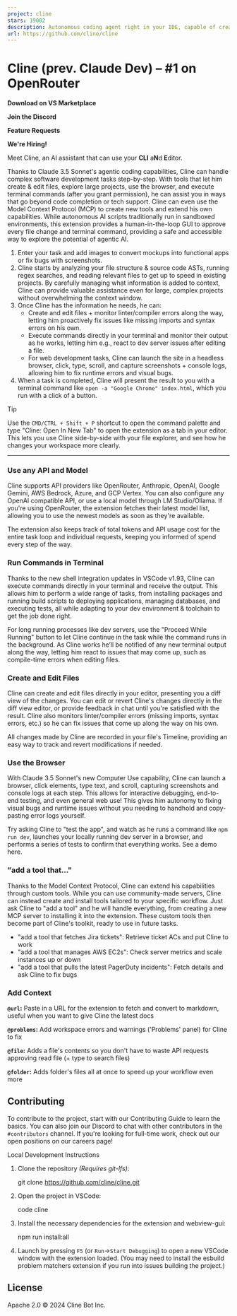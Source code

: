 ```yaml
---
project: cline
stars: 19002
description: Autonomous coding agent right in your IDE, capable of creating/editing files, executing commands, using the browser, and more with your permission every step of the way.
url: https://github.com/cline/cline
---
```


Cline (prev. Claude Dev) – #1 on OpenRouter
===========================================

**Download on VS Marketplace**

**Join the Discord**

**Feature Requests**

**We're Hiring!**

Meet Cline, an AI assistant that can use your **CLI** a**N**d **E**ditor.

Thanks to Claude 3.5 Sonnet's agentic coding capabilities, Cline can handle complex software development tasks step-by-step. With tools that let him create & edit files, explore large projects, use the browser, and execute terminal commands (after you grant permission), he can assist you in ways that go beyond code completion or tech support. Cline can even use the Model Context Protocol (MCP) to create new tools and extend his own capabilities. While autonomous AI scripts traditionally run in sandboxed environments, this extension provides a human-in-the-loop GUI to approve every file change and terminal command, providing a safe and accessible way to explore the potential of agentic AI.

1.  Enter your task and add images to convert mockups into functional apps or fix bugs with screenshots.
2.  Cline starts by analyzing your file structure & source code ASTs, running regex searches, and reading relevant files to get up to speed in existing projects. By carefully managing what information is added to context, Cline can provide valuable assistance even for large, complex projects without overwhelming the context window.
3.  Once Cline has the information he needs, he can:
    -   Create and edit files + monitor linter/compiler errors along the way, letting him proactively fix issues like missing imports and syntax errors on his own.
    -   Execute commands directly in your terminal and monitor their output as he works, letting him e.g., react to dev server issues after editing a file.
    -   For web development tasks, Cline can launch the site in a headless browser, click, type, scroll, and capture screenshots + console logs, allowing him to fix runtime errors and visual bugs.
4.  When a task is completed, Cline will present the result to you with a terminal command like `open -a "Google Chrome" index.html`, which you run with a click of a button.

Tip

Use the `CMD/CTRL + Shift + P` shortcut to open the command palette and type "Cline: Open In New Tab" to open the extension as a tab in your editor. This lets you use Cline side-by-side with your file explorer, and see how he changes your workspace more clearly.

* * *

### Use any API and Model

Cline supports API providers like OpenRouter, Anthropic, OpenAI, Google Gemini, AWS Bedrock, Azure, and GCP Vertex. You can also configure any OpenAI compatible API, or use a local model through LM Studio/Ollama. If you're using OpenRouter, the extension fetches their latest model list, allowing you to use the newest models as soon as they're available.

The extension also keeps track of total tokens and API usage cost for the entire task loop and individual requests, keeping you informed of spend every step of the way.

  

### Run Commands in Terminal

Thanks to the new shell integration updates in VSCode v1.93, Cline can execute commands directly in your terminal and receive the output. This allows him to perform a wide range of tasks, from installing packages and running build scripts to deploying applications, managing databases, and executing tests, all while adapting to your dev environment & toolchain to get the job done right.

For long running processes like dev servers, use the "Proceed While Running" button to let Cline continue in the task while the command runs in the background. As Cline works he’ll be notified of any new terminal output along the way, letting him react to issues that may come up, such as compile-time errors when editing files.

  

### Create and Edit Files

Cline can create and edit files directly in your editor, presenting you a diff view of the changes. You can edit or revert Cline's changes directly in the diff view editor, or provide feedback in chat until you're satisfied with the result. Cline also monitors linter/compiler errors (missing imports, syntax errors, etc.) so he can fix issues that come up along the way on his own.

All changes made by Cline are recorded in your file's Timeline, providing an easy way to track and revert modifications if needed.

  

### Use the Browser

With Claude 3.5 Sonnet's new Computer Use capability, Cline can launch a browser, click elements, type text, and scroll, capturing screenshots and console logs at each step. This allows for interactive debugging, end-to-end testing, and even general web use! This gives him autonomy to fixing visual bugs and runtime issues without you needing to handhold and copy-pasting error logs yourself.

Try asking Cline to "test the app", and watch as he runs a command like `npm run dev`, launches your locally running dev server in a browser, and performs a series of tests to confirm that everything works. See a demo here.

  

### "add a tool that..."

Thanks to the Model Context Protocol, Cline can extend his capabilities through custom tools. While you can use community-made servers, Cline can instead create and install tools tailored to your specific workflow. Just ask Cline to "add a tool" and he will handle everything, from creating a new MCP server to installing it into the extension. These custom tools then become part of Cline's toolkit, ready to use in future tasks.

-   "add a tool that fetches Jira tickets": Retrieve ticket ACs and put Cline to work
-   "add a tool that manages AWS EC2s": Check server metrics and scale instances up or down
-   "add a tool that pulls the latest PagerDuty incidents": Fetch details and ask Cline to fix bugs

  

### Add Context

**`@url`:** Paste in a URL for the extension to fetch and convert to markdown, useful when you want to give Cline the latest docs

**`@problems`:** Add workspace errors and warnings ('Problems' panel) for Cline to fix

**`@file`:** Adds a file's contents so you don't have to waste API requests approving read file (+ type to search files)

**`@folder`:** Adds folder's files all at once to speed up your workflow even more

Contributing
------------

To contribute to the project, start with our Contributing Guide to learn the basics. You can also join our Discord to chat with other contributors in the `#contributors` channel. If you're looking for full-time work, check out our open positions on our careers page!

Local Development Instructions

1.  Clone the repository _(Requires git-lfs)_:
    
    git clone https://github.com/cline/cline.git
    
2.  Open the project in VSCode:
    
    code cline
    
3.  Install the necessary dependencies for the extension and webview-gui:
    
    npm run install:all
    
4.  Launch by pressing `F5` (or `Run`\->`Start Debugging`) to open a new VSCode window with the extension loaded. (You may need to install the esbuild problem matchers extension if you run into issues building the project.)

License
-------

Apache 2.0 © 2024 Cline Bot Inc.
